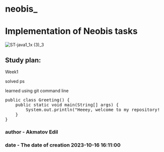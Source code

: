 # neobis_

# Implementation of Neobis tasks

![ST-java1_1x (3)_3](https://github.com/Akmatovedil/neobis_/assets/106029627/d130fba6-1f62-430b-9035-4ec30cfa3c69)


## Study plan:

Week1

solved ps

learned using git command line

<pre>
public class Greeting() {
    public static void main(String[] args) {
        System.out.println("Heeey, welcome to my repository!");
    }
}
</pre>

### author - Akmatov Edil

### date - The date of creation 2023-10-16 16:11:00
